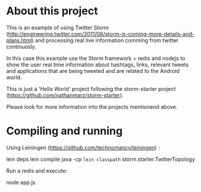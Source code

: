 # About this project
This is an example of using Twitter Storm (http://engineering.twitter.com/2011/08/storm-is-coming-more-details-and-plans.html)
and processing real live information comming from twitter continuosly.

In this case this example use the Storm framework + redis and nodejs to show the user real time information about
hashtags, links, relevant tweets and applications that are being tweeted and are related to the Android world.

This is just a 'Hello World' project following the storm-starter project (https://github.com/nathanmarz/storm-starter).

Please look for more information into the projects mentionend above.




# Compiling and running
Using Leiningen (https://github.com/technomancy/leiningen) :

lein deps 
lein compile
java -cp `lein classpath` storm.starter.TwitterTopology


Run a redis and execute:

node app.js
